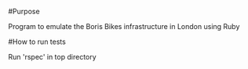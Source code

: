 #Purpose

Program to emulate the Boris Bikes infrastructure in London using Ruby

#How to run tests

Run 'rspec' in top directory

